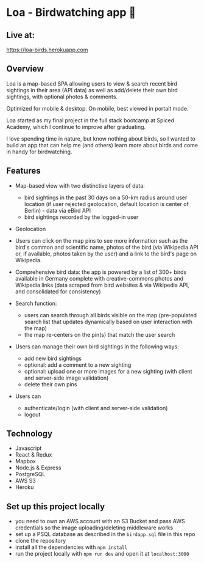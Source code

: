 # Loa - Birdwatching app 🦉

## Live at:

https://loa-birds.herokuapp.com

## Overview

Loa is a map-based SPA allowing users to view & search recent bird sightings in their area (API data) as well as add/delete their own bird sightings, with optional photos & comments.

Optimized for mobile & desktop.
On mobile, best viewed in portait mode.

Loa started as my final project in the full stack bootcamp at Spiced Academy, which I continue to improve after graduating.

I love spending time in nature, but know nothing about birds, so I wanted to build an app that can help me (and others) learn more about birds and come in handy for birdwatching.

## Features

-   Map-based view with two distinctive layers of data:

    -   bird sightings in the past 30 days on a 50-km radius around user location (if user rejected geolocation, default location is center of Berlin) - data via eBird API
    -   bird sightings recorded by the logged-in user

-   Geolocation

-   Users can click on the map pins to see more information such as the bird's common and scientific name, photos of the bird (via Wikipedia API or, if available, photos taken by the user) and a link to the bird's page on Wikipedia.

-   Comprehensive bird data: the app is powered by a list of 300+ birds available in Germany complete with creative-commons photos and Wikipedia links (data scraped from bird websites & via Wikipedia API, and consolidated for consistency)

-   Search function:

    -   users can search through all birds visible on the map (pre-populated search list that updates dynamically based on user interaction with the map)
    -   the map re-centers on the pin(s) that match the user search

-   Users can manage their own bird sightings in the following ways:

    -   add new bird sightings
    -   optional: add a comment to a new sighting
    -   optional: upload one or more images for a new sighting (with client and server-side image validation)
    -   delete their own pins

-   Users can
    -   authenticate/login (with client and server-side validation)
    -   logout

## Technology

-   Javascript
-   React & Redux
-   Mapbox
-   Node.js & Express
-   PostgreSQL
-   AWS S3
-   Heroku

## Set up this project locally

-   you need to own an AWS account with an S3 Bucket and pass AWS credentials so the image uploading/deleting middleware works
-   set up a PSQL database as described in the `birdapp.sql` file in this repo
-   clone the repository
-   install all the dependencies with `npm install`
-   run the project locally with `npm run dev` and open it at `localhost:3000`
